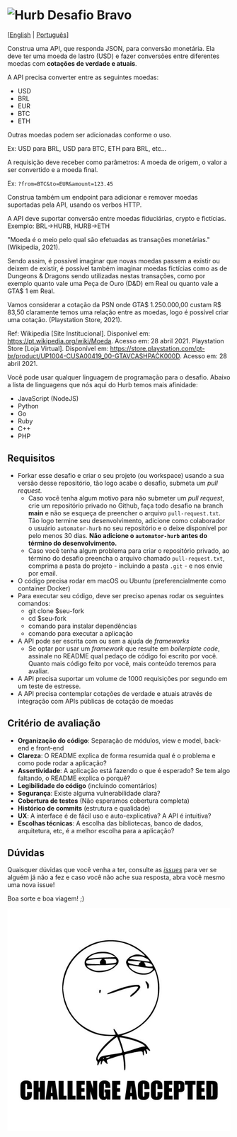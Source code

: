 # <img src="https://avatars1.githubusercontent.com/u/7063040?v=4&s=200.jpg" alt="Hurb" width="24" /> Desafio Bravo

[[English](README-en.md) | [Português](README.pt.md)]

Construa uma API, que responda JSON, para conversão monetária. Ela deve ter uma moeda de lastro (USD) e fazer conversões entre diferentes moedas com **cotações de verdade e atuais**.

A API precisa converter entre as seguintes moedas:

-   USD
-   BRL
-   EUR
-   BTC
-   ETH

Outras moedas podem ser adicionadas conforme o uso.

Ex: USD para BRL, USD para BTC, ETH para BRL, etc...

A requisição deve receber como parâmetros: A moeda de origem, o valor a ser convertido e a moeda final.

Ex: `?from=BTC&to=EUR&amount=123.45`

Construa também um endpoint para adicionar e remover moedas suportadas pela API, usando os verbos HTTP.

A API deve suportar conversão entre moedas fiduciárias, crypto e fictícias. Exemplo: BRL->HURB, HURB->ETH

"Moeda é o meio pelo qual são efetuadas as transações monetárias." (Wikipedia, 2021).

Sendo assim, é possível imaginar que novas moedas passem a existir ou deixem de existir, é possível também imaginar moedas fictícias como as de Dungeons & Dragons sendo utilizadas nestas transações, como por exemplo quanto vale uma Peça de Ouro (D&D) em Real ou quanto vale a GTA$ 1 em Real.

Vamos considerar a cotação da PSN onde GTA$ 1.250.000,00 custam R$ 83,50 claramente temos uma relação entre as moedas, logo é possível criar uma cotação. (Playstation Store, 2021).

Ref:
Wikipedia [Site Institucional]. Disponível em: <https://pt.wikipedia.org/wiki/Moeda>. Acesso em: 28 abril 2021.
Playstation Store [Loja Virtual]. Disponível em: <https://store.playstation.com/pt-br/product/UP1004-CUSA00419_00-GTAVCASHPACK000D>. Acesso em: 28 abril 2021.

Você pode usar qualquer linguagem de programação para o desafio. Abaixo a lista de linguagens que nós aqui do Hurb temos mais afinidade:

-   JavaScript (NodeJS)
-   Python
-   Go
-   Ruby
-   C++
-   PHP

## Requisitos

-   Forkar esse desafio e criar o seu projeto (ou workspace) usando a sua versão desse repositório, tão logo acabe o desafio, submeta um _pull request_.
    -   Caso você tenha algum motivo para não submeter um _pull request_, crie um repositório privado no Github, faça todo desafio na branch **main** e não se esqueça de preencher o arquivo `pull-request.txt`. Tão logo termine seu desenvolvimento, adicione como colaborador o usuário `automator-hurb` no seu repositório e o deixe disponível por pelo menos 30 dias. **Não adicione o `automator-hurb` antes do término do desenvolvimento.**
    -   Caso você tenha algum problema para criar o repositório privado, ao término do desafio preencha o arquivo chamado `pull-request.txt`, comprima a pasta do projeto - incluindo a pasta `.git` - e nos envie por email.
-   O código precisa rodar em macOS ou Ubuntu (preferencialmente como container Docker)
-   Para executar seu código, deve ser preciso apenas rodar os seguintes comandos:
    -   git clone \$seu-fork
    -   cd \$seu-fork
    -   comando para instalar dependências
    -   comando para executar a aplicação
-   A API pode ser escrita com ou sem a ajuda de _frameworks_
    -   Se optar por usar um _framework_ que resulte em _boilerplate code_, assinale no README qual pedaço de código foi escrito por você. Quanto mais código feito por você, mais conteúdo teremos para avaliar.
-   A API precisa suportar um volume de 1000 requisições por segundo em um teste de estresse.
-   A API precisa contemplar cotações de verdade e atuais através de integração com APIs públicas de cotação de moedas

## Critério de avaliação

-   **Organização do código**: Separação de módulos, view e model, back-end e front-end
-   **Clareza**: O README explica de forma resumida qual é o problema e como pode rodar a aplicação?
-   **Assertividade**: A aplicação está fazendo o que é esperado? Se tem algo faltando, o README explica o porquê?
-   **Legibilidade do código** (incluindo comentários)
-   **Segurança**: Existe alguma vulnerabilidade clara?
-   **Cobertura de testes** (Não esperamos cobertura completa)
-   **Histórico de commits** (estrutura e qualidade)
-   **UX**: A interface é de fácil uso e auto-explicativa? A API é intuitiva?
-   **Escolhas técnicas**: A escolha das bibliotecas, banco de dados, arquitetura, etc, é a melhor escolha para a aplicação?

## Dúvidas

Quaisquer dúvidas que você venha a ter, consulte as [_issues_](https://github.com/HurbCom/challenge-bravo/issues) para ver se alguém já não a fez e caso você não ache sua resposta, abra você mesmo uma nova issue!

Boa sorte e boa viagem! ;)

<p align="center">
  <img src="ca.jpg" alt="Challange accepted" />
</p>
